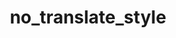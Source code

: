 ---
directive_id: 'no_translate_style'
title: 'no_translate_style'
values_markdown: |
  Name of a style not to be translated.
description_markdown: |
  Identifies a 'style' in an Open Excel (`.xlsx`) or Word (`.docx`) document that should not be translated. By default, text with the `SLNOTRANSLATE` and `NOTRANSLATE` styles are not translatable but these defaults will be replaced if `no_translate_style` is defined. Note that Office Open XML files do not allow inline directives, so this directive can only be used via the [File Upload](/developers/api/v2/files/upload-file/) API request. This directive does not work for `.pptx` files.
  
examples:
    - type: generic
      code_single_line: 'smartling.no_translate_style=PLACENAMES'
      description_markdown: Text with the 'PLACENAMES' style will not be translated.
        
---